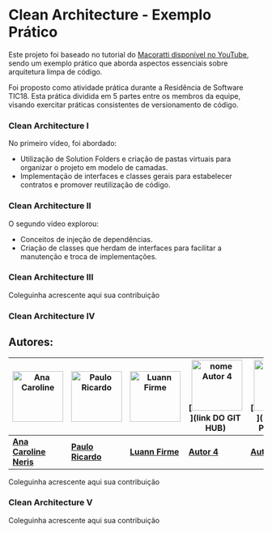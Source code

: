 # Clean Architecture - Exemplo Prático

Este projeto foi baseado no tutorial do [Macoratti disponível no YouTube](https://www.youtube.com/playlist?list=PLUg4628weKYzPQ9Odqe7jqSTNJbin0j9W), sendo um exemplo prático que aborda aspectos essenciais sobre arquitetura limpa de código.

Foi proposto como atividade prática durante a Residência de Software TIC18. Esta prática dividida em 5 partes entre os membros da equipe, visando exercitar práticas consistentes de versionamento de código.


### Clean Architecture I

No primeiro vídeo, foi abordado:

- Utilização de Solution Folders e criação de pastas virtuais para organizar o projeto em modelo de camadas.
- Implementação de interfaces e classes gerais para estabelecer contratos e promover reutilização de código.

### Clean Architecture II

O segundo vídeo explorou:

- Conceitos de injeção de dependências.
- Criação de classes que herdam de interfaces para facilitar a manutenção e troca de implementações.

### Clean Architecture III 

Coleguinha acrescente aqui sua contribuição

### Clean Architecture IV 


## Autores:

| [<img src="https://avatars.githubusercontent.com/u/85597024?v=4" alt="Ana Caroline" width="100"/>](https://github.com/CarolineNeris) | [<img src="https://avatars.githubusercontent.com/u/83993439?v=4" alt="Paulo Ricardo" width="100"/>](https://github.com/Ricardo-1991) | [<img src="https://avatars.githubusercontent.com/u/88903057?v=4" alt="Luann Firme" width="100"/>](https://github.com/luannfirme) | [<img src="BOTE AQUI A URL DA FOTO AUTOR 4" alt="nome Autor 4" width="100"/>](link DO GIT HUB) | [<img src="LINK DA FOT 5" alt=" NOME Autor 5" width="100"/>]( LINK DO PERFIL 5) |
| --- | --- | --- | --- | --- |
| **[Ana Caroline Neris ](https://github.com/CarolineNeris)** | **[Paulo Ricardo](https://github.com/Ricardo-1991)** | **[Luann Firme](https://github.com/luannfirme)** | **[Autor 4](https://github.com/CarolineNeris)** | **[Autor 5](https://github.com/CarolineNeris)** |

Coleguinha acrescente aqui sua contribuição

### Clean Architecture V 

Coleguinha acrescente aqui sua contribuição
